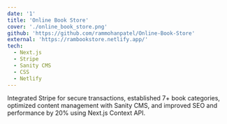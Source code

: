 ```yaml
---
date: '1'
title: 'Online Book Store'
cover: './online_book_store.png'
github: 'https://github.com/rammohanpatel/Online-Book-Store'
external: 'https://rambookstore.netlify.app/'
tech:
  - Next.js
  - Stripe
  - Sanity CMS
  - CSS
  - Netlify
---
```


Integrated Stripe for secure transactions, established 7+ book categories, optimized content management with Sanity CMS, and improved SEO and performance by 20% using Next.js Context API.
